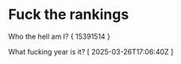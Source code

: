 # Fuck the rankings

Who the hell am I?
{ 15391514 }

What fucking year is it?
[ 2025-03-26T17:06:40Z ]
